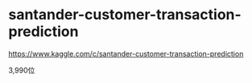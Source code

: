 # santander-customer-transaction-prediction

https://www.kaggle.com/c/santander-customer-transaction-prediction

3,990位
